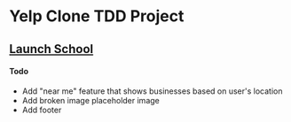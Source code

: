 # Yelp Clone TDD  Project
## [Launch School](www.launchschool.com)


#### Todo

* Add "near me" feature that shows businesses based on user's location
* Add broken image placeholder image
* Add footer 